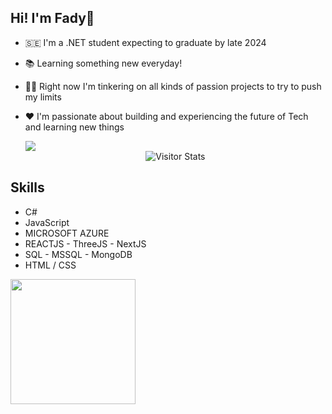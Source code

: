 ## Hi! I'm Fady👋

- 🇸🇪  I'm a .NET student expecting to graduate by late 2024
- 📚 Learning something new everyday!
- 👩‍🏫 Right now I'm tinkering on all kinds of passion projects to try to push my limits
- ❤️ I'm passionate about building and experiencing the future of Tech and learning new things
  

  <img src="![](https://komarev.com/ghpvc/?username=Manhattaa"/>

  <div align="center">
        <img alt="Visitor Stats" 
            src="https://widgetbite.com/stats/Manhattaa"/>  
    </div>

## Skills
* C#
* JavaScript
* MICROSOFT AZURE
* REACTJS - ThreeJS - NextJS
* SQL - MSSQL - MongoDB
* HTML / CSS
<img src="https://bear-images.sfo2.cdn.digitaloceanspaces.com/jacquelineshadforth-1696781773-0.gif" width="200" />
